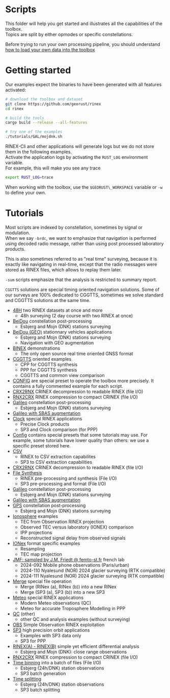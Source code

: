 Scripts
=======

This folder will help you get started and illustrates all the capabilities of the toolbox.  
Topics are split by either opmodes or specific constellations.

Before trying to run your own processing pipeline, you should understand 
[how to load your own data into the toolbox](https://github.com/georust/wiki)

Getting started
===============

Our examples expect the binaries to have been generated with all features activated:

```bash
# download the toolbox and dataset
git clone https://github.com/georust/rinex
cd rinex

# build the tools
cargo build --release --all-features

# try one of the examples
./tutorials/GAL/mojdnk.sh
```

RINEX-Cli and other applications will generate logs but we do not store them in the following examples.  
Activate the application logs by activating the `RUST_LOG` environment variable.  
For example, this will make you see any trace

```bash
export RUST_LOG=trace
```

When working with the toolbox, use the `$GEORUST\_WORKSPACE` variable or `-w` to define your own.

Tutorials
=========

Most scripts are indexed by constellation, sometimes by signal or modulation.  
When we say `-brdc`, we want to emphasize that navigation is performed using
decoded radio message, rather than using post processed laboratory products.  

This is also sometimes referred to as "real time" surveying, because it is exactly like
navigating in real-time, except that the radio messages were stored as RINEX files, which
allows to replay them later.

`-sum` scripts emphasize that the analysis is restricted to summary report.

`CGGTTS` solutions are special timing oriented navigation solutions. Some of our surveys
are 100% dedicated to CGGTTS, sometimes we solve standard and CGGTTS solutions at the same time.

- [48H](./48H) two RINEX datasets at once and more
  - 48h surveying (2 day course with two RINEX at once)
- [BeiDou](./BDS) constellation post-processing
  - Esbjerg and Mojn (DNK) stations surveying
- [BeiDou (GEO)](./BDS-GEO) stationnary vehicles applications
  - Esbjerg and Mojn (DNK) stations surveying
  - Navigation with GEO augmentation
- [BINEX](./BINEX) demonstrations
  - The only open source real time oriented GNSS format
- [CGGTTS](./CGGTTS) oriented examples
  - CPP for CGGTTS synthesis
  - PPP for CGGTTS synthesis
  - CGGTTS and common view comparison
- [CONFIG](./CONFIG) are special preset to operate the toolbox
more precisely. It contains a fully commented example for each script.
- [CRX2RNX](./CRX2RNX) CRINEX decompression to readable RINEX (file I/O)
- [RNX2CRX](./RNX2CRX) RINEX compression to compact CRINEX (file I/O)
- [Galileo](./GAL) constellation post-processing
  - Esbjerg and Mojn (DNK) stations surveying
- [Galileo with SBAS augmentation](./GAL_SBAS)
- [Clock](./CLK) special RINEX applications
  - Precise Clock products
  - SP3 and Clock comparison (for PPP)
- [Config](./config) contains special presets that some tutorials may use.
For example, some tutorials have lower quality than others: we use
a specific preset stored here.
- [CSV](./CSV) 
  - RINEX to CSV extraction capabilites
  - SP3 to CSV extraction capabilities
- [CRX2RNX](./CRX2RNX) CRINEX decompression to readable RINEX (file I/O)
- [File Synthesis](./FILEGEN)
  - RINEX pre-processing and synthesis (File I/O)
  - SP3 pre-processing and format (File I/O)
- [Galileo](./GAL) constellation post-processing
  - Esbjerg and Mojn (DNK) stations surveying
- [Galileo with SBAS augmentation](./GAL_SBAS)
- [GPS](./GPS) constellation post-processing
  - Esbjerg and Mojn (DNK) stations surveying
- [Ionosphere](./IONO) examples
  - TEC from Observation RINEX projection
  - Observed TEC versus laboratory (IONEX) comparison
  - IPP projections
  - Reconstructed signal delay from observed signals
- [IONex](./IONex) format specific examples
  - Resampling
  - TEC map projection
- [JMF: sampled by J.M. Friedt @ femto-st.fr](./JMF) french lab
  - 2024-092 Mobile phone observations (Paris/urban)
  - 2024-110 Nyalesund (NOR) 2024 glacier surveying (RTK compatible)
  - 2024-111 Nyalesund (NOR) 2024 glacier surveying (RTK compatible)
- [Merge](./MERGE) special file operation
  - Merge (RINex (a), RINex (b)) into a new RINex
  - Merge (SP3 (a), SP3 (b)) into a new SP3
- [Meteo](./METEO) special RINEX applications
  - Modern Meteo observations (QC)
  - Meteo for accurate Troposphere Modelling in PPP
- [QC](./QC) (other)
  - other QC and analysis examples (without surveying)
- [OBS](./OBS) Simple Observation RINEX exploitation
- [SP3](./SP3) high precision orbit applications 
  - Examples with SP3 data only 
  - SP3 for PPP
- [RINEX(A) - RINEX(B)](./DIFF) simple yet efficient differential analysis
  - Esbjerg and Mojn (DNK): close range observations
- [RNX2CRX](./RNX2CRX) RINEX compression to compact CRINEX (file I/O)
- [Time binning](./TBIN) into a batch of files (File I/O)
  - Esbjerg (24h/DNK) station observations
  - SP3 batch generation
- [Time splitting](./SPLIT)
  - Esbjerg (24h/DNK) station observations
  - SP3 batch splitting
